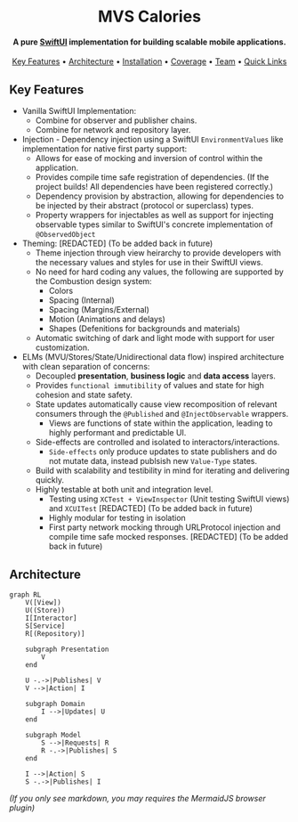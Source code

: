<h1 align="center">
  <br/>
  MVS Calories
  <br/>
</h1>

<h4 align="center">A pure <a href="https://developer.apple.com/xcode/swiftui/" target="_blank">SwiftUI</a> implementation for building scalable mobile applications.</h4>

<p align="center">
  <a href="#key-features">Key Features</a> •
  <a href="#architecture">Architecture</a> •
  <a href="#installation">Installation</a> •
  <a href="#coverage">Coverage</a> •
  <a href="#team">Team</a> •
  <a href="#quicklinks">Quick Links</a>
</p>

## Key Features

* Vanilla SwiftUI Implementation:
    * Combine for observer and publisher chains.
    * Combine for network and repository layer.
* Injection - Dependency injection using a SwiftUI `EnvironmentValues` like implementation for native first party support:
    * Allows for ease of mocking and inversion of control within the application.
    * Provides compile time safe registration of dependencies. (If the project builds! All dependencies have been registered correctly.)
    * Dependency provision by abstraction, allowing for dependencies to be injected by their abstract (protocol or superclass) types.
    * Property wrappers for injectables as well as support for injecting observable types similar to SwiftUI's concrete implementation of `@ObservedObject`
* Theming: [REDACTED] (To be added back in future)
    * Theme injection through view heirarchy to provide developers with the necessary values and styles for use in their SwiftUI views.
    * No need for hard coding any values, the following are supported by the Combustion design system:
        * Colors
        * Spacing (Internal)
        * Spacing (Margins/External)
        * Motion (Animations and delays)
        * Shapes (Defenitions for backgrounds and materials)
    * Automatic switching of dark and light mode with support for user customization.
* ELMs (MVU/Stores/State/Unidirectional data flow) inspired architecture with clean separation of concerns:
    * Decoupled **presentation**, **business logic** and **data access** layers.
    * Provides `functional immutibility` of values and state for high cohesion and state safety.
    * State updates automatically cause view recomposition of relevant consumers through the `@Published` and `@InjectObservable` wrappers.
        * Views are functions of state within the application, leading to highly performant and predictable UI.
    * Side-effects are controlled and isolated to interactors/interactions.
        * `Side-effects` only produce updates to state publishers and do not mutate data, instead publsish new `Value-Type` states.
    * Build with scalability and testibility in mind for iterating and delivering quickly.
    * Highly testable at both unit and integration level. 
        * Testing using `XCTest + ViewInspector` (Unit testing SwiftUI views) and `XCUITest` [REDACTED] (To be added back in future)
        * Highly modular for testing in isolation
        * First party network mocking through URLProtocol injection and compile time safe mocked responses. [REDACTED] (To be added back in future)


## Architecture

```mermaid
graph RL
    V([View])
    U((Store))
    I[Interactor]
    S[Service]
    R[(Repository)]
    
    subgraph Presentation
        V
    end

    U -.->|Publishes| V
    V -->|Action| I

    subgraph Domain
        I -->|Updates| U
    end

    subgraph Model
        S -->|Requests| R
        R -.->|Publishes| S
    end

    I -->|Action| S
    S -.->|Publishes| I
```
*(If you only see markdown, you may requires the MermaidJS browser plugin)*

